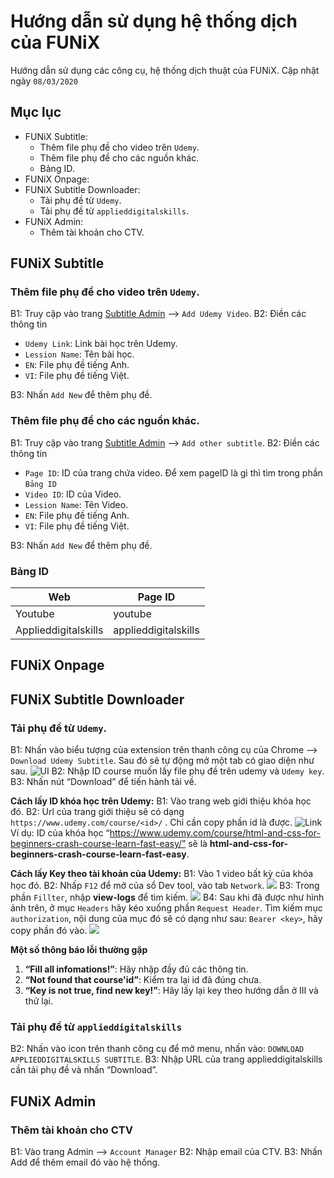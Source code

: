 # Hướng dẫn sử dụng hệ thống dịch của FUNiX

Hướng dẫn sử dụng các công cụ, hệ thống dịch thuật của FUNiX.
Cập nhật ngày `08/03/2020`

## Mục lục

* FUNiX Subtitle:
   * Thêm file phụ đề cho video trên `Udemy`.
   * Thêm file phụ đề cho các nguồn khác.
   * Bảng ID.
* FUNiX Onpage:
* FUNiX Subtitle Downloader:
   * Tải phụ đề từ `Udemy`.
   * Tải phụ đề từ `applieddigitalskills`.
* FUNiX Admin:
   * Thêm tài khoản cho CTV.

## FUNiX Subtitle

### Thêm file phụ đề cho video trên `Udemy`.

B1: Truy cập vào trang [Subtitle Admin](https://funix-subtitle.firebaseapp.com/) --> `Add Udemy Video`.
B2: Điền các thông tin
* `Udemy Link`: Link bài học trên Udemy.
* `Lession Name`: Tên bài học.
* `EN`: File phụ đề tiếng Anh.
* `VI`: File phụ đề tiếng Việt.

B3: Nhấn `Add New` để thêm phụ đề.

### Thêm file phụ đề cho các nguồn khác.

B1: Truy cập vào trang [Subtitle Admin](https://funix-subtitle.firebaseapp.com/) --> `Add other subtitle`.
B2: Điền các thông tin
* `Page ID`: ID của trang chứa video. Để xem pageID là gì thì tìm trong phần `Bảng ID`
* `Video ID`: ID của Video.
* `Lession Name`: Tên Video.
* `EN`: File phụ đề tiếng Anh.
* `VI`: File phụ đề tiếng Việt.

B3: Nhấn `Add New` để thêm phụ đề.

### Bảng ID

|Web| Page ID|
| ------------- |-------------|
| Youtube | youtube |
| Applieddigitalskills | applieddigitalskills |

## FUNiX Onpage

## FUNiX Subtitle Downloader

### Tải phụ đề từ `Udemy`.

B1: Nhấn vào biểu tượng của extension trên thanh công cụ của Chrome --> `Download Udemy Subtitle`. Sau đó sẽ tự động mở một tab có giao diện như sau.
![UI](https://i.imgur.com/15weTv4.png)
B2: Nhập ID course muốn lấy file phụ đề trên udemy và `Udemy key`.
B3: Nhấn nút “Download” để tiến hành tải về.

**Cách lấy ID khóa học trên Udemy:**
B1: Vào trang web giới thiệu khóa học đó.
B2: Url của trang giới thiệu sẽ có dạng `https://www.udemy.com/course/<id>/` . Chỉ cần copy phần id là được.
![Link](https://i.imgur.com/1JPccxx.png)
Ví dụ: ID của khóa học “https://www.udemy.com/course/html-and-css-for-beginners-crash-course-learn-fast-easy/” sẽ là **html-and-css-for-beginners-crash-course-learn-fast-easy**.

**Cách lấy Key theo tài khoản của Udemy:**
B1: Vào 1 video bất kỳ của khóa học đó.
B2: Nhấp `F12` để mở của sổ Dev tool, vào tab `Network`.
![](https://i.imgur.com/PkgX1QB.png)
B3: Trong phần `Fillter`, nhập **view-logs** để tìm kiếm.
![](https://i.imgur.com/rBYCOB4.png)
B4: Sau khi đã được như hình ảnh trên, ở mục `Headers` hãy kéo xuống phần `Request Header`. Tìm kiếm mục `authorization`, nội dung của mục đó sẽ có dạng như sau: `Bearer <key>`, hãy copy phần **<key>** đó vào.
![](https://i.imgur.com/m9vkjwo.png)

**Một số thông báo lỗi thường gặp**

1. **“Fill all infomations!”**: Hãy nhập đầy đủ các thông tin.
2. **“Not found that course'id”**: Kiểm tra lại id đã đúng chưa.
3. **“Key is not true, find new key!”**: Hãy lấy lại key theo hướng dẫn ở III và thử lại.

### Tải phụ đề từ `applieddigitalskills`

B2: Nhấn vào icon trên thanh công cụ để mở menu, nhấn vào: `DOWNLOAD APPLIEDDIGITALSKILLS SUBTITLE`.
B3: Nhập URL của trang applieddigitalskills cần tải phụ đề và nhấn “Download”.

## FUNiX Admin

### Thêm tài khoản cho CTV

B1: Vào trang Admin --> `Account Manager`
B2: Nhập email của CTV.
B3: Nhấn Add để thêm email đó vào hệ thống.
